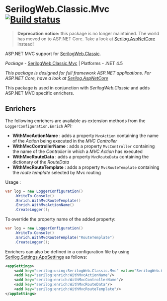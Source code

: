 # SerilogWeb.Classic.Mvc [![Build status](https://ci.appveyor.com/api/projects/status/3yidmjq6pm0f2pii?svg=true)](https://ci.appveyor.com/project/serilog-web/classic-mvc)

>  **Deprecation notice:** this package is no longer maintained. The world has moved on to ASP.NET Core. Take a look at [Serilog.AspNetCore](https://github.com/serilog/serilog-aspnetcore) instead!

ASP.NET MVC support for [SerilogWeb.Classic](https://github.com/serilog-web/classic).

*Package* - <a href="https://www.nuget.org/packages/serilogweb.classic.mvc">SerilogWeb.Classic.Mvc</a> | Platforms - .NET 4.5

_This package is designed for full framework ASP.NET applications. For ASP.NET Core, have a look at [Serilog.AspNetCore](https://github.com/serilog/serilog-aspnetcore)_

This package is used in conjunction with _SerilogWeb.Classic_ and adds ASP.NET MVC specific enrichers.

## Enrichers
The following enrichers are available as extension methods from the `LoggerConfiguration.Enrich` API:
- **WithMvcActionName** : adds a property `MvcAction` containing the name of the *Action* being executed in the *MVC Controller*
- **WithMvcControllerName** : adds a property `MvcController` containing the name of the *Controller* in which a *MVC Action* has executed
- **WithMvcRouteData** : adds a property `MvcRouteData` containing the dictionary of the *RouteData*
- **WithMvcRouteTemplate** : adds a property `MvcRouteTemplate` containing the *route template* selected by Mvc routing


Usage : 

```csharp
var log = new LoggerConfiguration()
    .WriteTo.Console()
    .Enrich.WithMvcRouteTemplate()
    .Enrich.WithMvcActionName()
    .CreateLogger();
```

To override the property name of the added property:

```csharp
var log = new LoggerConfiguration()
    .WriteTo.Console()
    .Enrich.WithMvcRouteTemplate("RouteTemplate")
    .CreateLogger();
```

Enrichers can also be defined in a configuration file by using [Serilog.Settings.AppSettings](https://github.com/serilog/serilog-settings-appsettings) as follows:

```xml
<appSettings>
    <add key="serilog:using:SerilogWeb.Classic.Mvc" value="SerilogWeb.Classic.Mvc"/>
    <add key="serilog:enrich:WithMvcActionName"/>
    <add key="serilog:enrich:WithMvcControllerName"/>
    <add key="serilog:enrich:WithMvcRouteData"/>
    <add key="serilog:enrich:WithMvcRouteTemplate"/>
</appSettings>
```


